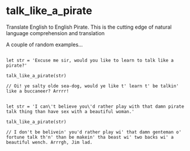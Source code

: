 # talk_like_a_pirate
Translate English to English Pirate. This is the cutting edge of natural language comprehension and translation

A couple of random examples...

```

let str = 'Excuse me sir, would you like to learn to talk like a pirate?'

talk_like_a_pirate(str)

// Oi! ye salty olde sea-dog, would ye like t' learn t' be talkin' like a buccaneer? Arrrr!

```

```

let str = 'I can\'t believe you\'d rather play with that damn pirate talk thing than have sex with a beautiful woman.'

talk_like_a_pirate(str)

// I don't be belivein' you'd rather play wi' that damn genteman o' fortune talk th'n' than be makein' tha beast wi' two backs wi' a beautiful wench. Arrrgh, Jim lad.

```
